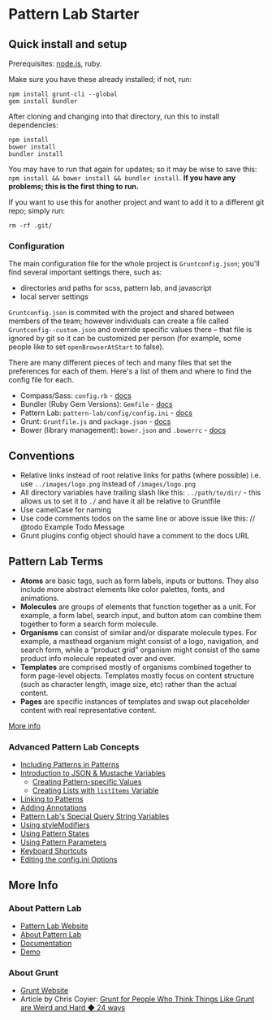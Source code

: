 # Pattern Lab Starter

## Quick install and setup

Prerequisites: [node.js](http://nodejs.org), ruby.

Make sure you have these already installed; if not, run:

    npm install grunt-cli --global
    gem install bundler
    
After cloning and changing into that directory, run this to install dependencies:

    npm install
    bower install
    bundler install

You may have to run that again for updates; so it may be wise to save this: `npm install && bower install && bundler install`. **If you have any problems; this is the first thing to run.**

If you want to use this for another project and want to add it to a different git repo; simply run:

    rm -rf .git/


### Configuration

The main configuration file for the whole project is `Gruntconfig.json`; you'll find several important settings there, such as:

- directories and paths for scss, pattern lab, and javascript
- local server settings

`Gruntconfig.json` is commited with the project and shared between members of the team; however individuals can create a file called `Gruntconfig--custom.json` and override specific values there – that file is ignored by git so it can be customized per person (for example, some people like to set `openBrowserAtStart` to false).

There are many different pieces of tech and many files that set the preferences for each of them. Here's a list of them and where to find the config file for each.

- Compass/Sass: `config.rb` - [docs](http://compass-style.org/help/documentation/configuration-reference/)
- Bundler (Ruby Gem Versions): `Gemfile` - [docs](http://bundler.io)
- Pattern Lab: `pattern-lab/config/config.ini` - [docs](http://patternlab.io/docs/advanced-config-options.html)
- Grunt: `Gruntfile.js` and `package.json` - [docs](http://gruntjs.com/configuring-tasks)
- Bower (library management): `bower.json` and `.bowerrc` - [docs](http://bower.io/)

## Conventions

- Relative links instead of root relative links for paths (where possible) i.e. use `../images/logo.png` instead of `/images/logo.png`
- All directory variables have trailing slash like this: `../path/to/dir/` - this allows us to set it to `./` and have it all be relative to Gruntfile
- Use camelCase for naming
- Use code comments todos on the same line or above issue like this: // @todo Example Todo Message
- Grunt plugins config object should have a comment to the docs URL

## Pattern Lab Terms

- **Atoms** are basic tags, such as form labels, inputs or buttons. They also include more abstract elements like color palettes, fonts, and animations.
- **Molecules** are groups of elements that function together as a unit. For example, a form label, search input, and button atom can combine them together to form a search form molecule.
- **Organisms** can consist of similar and/or disparate molecule types. For example, a masthead organism might consist of a logo, navigation, and search form, while a “product grid” organism might consist of the same product info molecule repeated over and over.
- **Templates** are comprised mostly of organisms combined together to form page-level objects. Templates mostly focus on content structure (such as character length, image size, etc) rather than the actual content.
- **Pages** are specific instances of templates and swap out placeholder content with real representative content.

[More info](http://patternlab.io/about.html)

### Advanced Pattern Lab Concepts

- [Including Patterns in Patterns](http://patternlab.io/docs/pattern-including.html)
- [Introduction to JSON & Mustache Variables](http://patternlab.io/docs/data-json-mustache.html)
    - [Creating Pattern-specific Values](http://patternlab.io/docs/data-pattern-specific.html)
    - [Creating Lists with `listItems` Variable](http://patternlab.io/docs/data-listitems.html)
- [Linking to Patterns](http://patternlab.io/docs/data-link-variable.html)
- [Adding Annotations](http://patternlab.io/docs/pattern-adding-annotations.html)
- [Pattern Lab's Special Query String Variables](http://patternlab.io/docs/pattern-linking.html)
- [Using styleModifiers](http://patternlab.io/docs/pattern-stylemodifier.html)
- [Using Pattern States](http://patternlab.io/docs/pattern-states.html)
- [Using Pattern Parameters](http://patternlab.io/docs/pattern-parameters.html)
- [Keyboard Shortcuts](http://patternlab.io/docs/advanced-keyboard-shortcuts.html)
- [Editing the config.ini Options](http://patternlab.io/docs/advanced-config-options.html)

## More Info

### About Pattern Lab

- [Pattern Lab Website](http://patternlab.io/)
- [About Pattern Lab](http://patternlab.io/about.html)
- [Documentation](http://patternlab.io/docs/index.html)
- [Demo](http://demo.patternlab.io/)

### About Grunt

- [Grunt Website](http://gruntjs.com)
- Article by Chris Coyier: [Grunt for People Who Think Things Like Grunt are Weird and Hard ◆ 24 ways](http://24ways.org/2013/grunt-is-not-weird-and-hard/)
